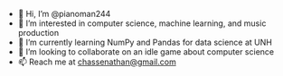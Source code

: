 - 👋 Hi, I’m @pianoman244
- 👀 I’m interested in computer science, machine learning, and music production
- 🌱 I’m currently learning NumPy and Pandas for data science at UNH
- 💞️ I’m looking to collaborate on an idle game about computer science
- 📫 Reach me at chassenathan@gmail.com

<!---
pianoman244/pianoman244 is a ✨ special ✨ repository because its `README.md` (this file) appears on your GitHub profile.
You can click the Preview link to take a look at your changes.
--->
